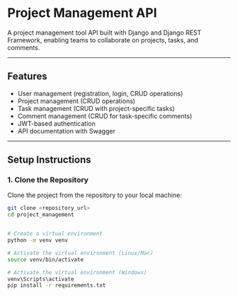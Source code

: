 # Project Management API

A project management tool API built with Django and Django REST Framework, enabling teams to collaborate on projects, tasks, and comments.

---

## **Features**
- User management (registration, login, CRUD operations)
- Project management (CRUD operations)
- Task management (CRUD with project-specific tasks)
- Comment management (CRUD for task-specific comments)
- JWT-based authentication
- API documentation with Swagger

---

## **Setup Instructions**

### **1. Clone the Repository**
Clone the project from the repository to your local machine:
```bash
git clone <repository_url>
cd project_management


# Create a virtual environment
python -m venv venv

# Activate the virtual environment (Linux/Mac)
source venv/bin/activate

# Activate the virtual environment (Windows)
venv\Scripts\activate
pip install -r requirements.txt
